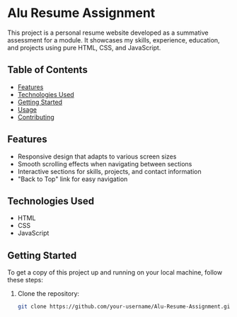 # Alu Resume Assignment

This project is a personal resume website developed as a summative assessment for a module. It showcases my skills, experience, education, and projects using pure HTML, CSS, and JavaScript.

## Table of Contents

- [Features](#features)
- [Technologies Used](#technologies-used)
- [Getting Started](#getting-started)
- [Usage](#usage)
- [Contributing](#contributing)

## Features

- Responsive design that adapts to various screen sizes
- Smooth scrolling effects when navigating between sections
- Interactive sections for skills, projects, and contact information
- "Back to Top" link for easy navigation

## Technologies Used

- HTML
- CSS
- JavaScript

## Getting Started

To get a copy of this project up and running on your local machine, follow these steps:

1. Clone the repository:

   ```bash
   git clone https://github.com/your-username/Alu-Resume-Assignment.git

